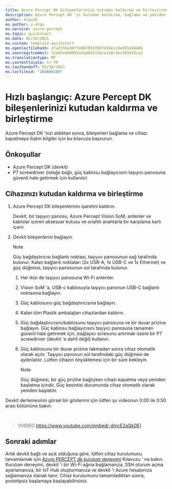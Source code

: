 ```yaml
---
title: Azure Percept DK bileşenlerinizi kutudan kaldırma ve birleştirme
description: Azure Percept DK 'yi kutudan kaldırma, bağlama ve yeniden kullanma hakkında bilgi edinin
author: elqu20
ms.author: v-elqu
ms.service: azure-percept
ms.topic: quickstart
ms.date: 02/16/2021
ms.custom: template-quickstart
ms.openlocfilehash: efa255ba38f7e00785335bf458ecc0ed91da646b
ms.sourcegitcommit: 32e0fedb80b5a5ed0d2336cea18c3ec3b5015ca1
ms.translationtype: MT
ms.contentlocale: tr-TR
ms.lasthandoff: 03/30/2021
ms.locfileid: "104608189"
---
```

# <a name="quickstart-unbox-and-assemble-your-azure-percept-dk-components"></a>Hızlı başlangıç: Azure Percept DK bileşenlerinizi kutudan kaldırma ve birleştirme

Azure Percept DK 'nizi aldıktan sonra, bileşenleri bağlama ve cihazı kapatmaya ilişkin bilgiler için bu kılavuza başvurun.

## <a name="prerequisites"></a>Önkoşullar

- Azure Percept DK (devkit)
- P7 screwdriver (isteğe bağlı, güç kablosu bağlayıcısını taşıyıcı panosuna güvenli hale getirmek için kullanılır)

## <a name="unbox-and-assemble-your-device"></a>Cihazınızı kutudan kaldırma ve birleştirme

1. Azure Percept DK bileşenlerinin işaretini kaldırın.

    Devkit, bir taşıyıcı panosu, Azure Percept Vision SoM, antenler ve kablolar içeren aksesuar kutusu ve onaltılı anahtarla bir karşılama kartı içerir.

1. Devkit bileşenlerini bağlayın.

    > [!NOTE]
    > Güç bağdaştırıcısı bağlantı noktası, taşıyıcı panosunun sağ tarafında bulunur. Kalan bağlantı noktaları (2x USB-A, 1x USB-C ve 1x Ethernet) ve güç düğmesi, taşıyıcı panosunun sol tarafında bulunur.

    1. Her ikisi de taşıyıcı panosuna Wi-Fi antenler.

    1. Vision SoM 'a, USB-c kablosuyla taşıyıcı panonun USB-C bağlantı noktasına bağlayın.

    1. Güç kablosunu güç bağdaştırıcısına bağlayın.

    1. Kalan tüm Plastik ambalajları cihazlardan kaldırın.

    1. Güç bağdaştırıcısını/kablosunu taşıyıcı panosuna ve bir duvar prizine bağlayın. Güç kablosu bağlayıcısını taşıyıcı panosuna tamamen güvenli hale getirmek için, bağlayıcı scresunu artırmak üzere bir P7 screwdriver (devkit 'e dahil değil) kullanın.

    1. Güç kablosunu bir duvar prizine takmadan sonra cihaz otomatik olarak açılır. Taşıyıcı panonun sol tarafındaki güç düğmesi de aydınlatılır. Lütfen cihazın önyüklemesi için bir süre bekleyin.

        > [!NOTE]
        > Güç düğmesi, bir güç prizine bağlıyken cihazı kapatma veya yeniden başlatma içindir. Güç kesintisi durumunda cihaz otomatik olarak yeniden başlatılır.

Devkit derlemesinin görsel bir gösterimi için lütfen şu videonun 0:00 ile 0:50 arası bölümüne bakın:

</br>

> [!VIDEO https://www.youtube.com/embed/-dmcE2aQkDE]

## <a name="next-steps"></a>Sonraki adımlar

Artık devkit bağlı ve açık olduğuna göre, lütfen cihaz kurulumunu tamamlamak için [Azure PERCEPT dk kurulum deneyimi](./quickstart-percept-dk-set-up.md) Kılavuzu ' na bakın. Kurulum deneyimi, devkit 'i bir Wi-Fi ağına bağlamanıza, SSH oturum açma ayarlamanıza, bir IoT Hub oluşturmanıza ve devkit 'i Azure hesabınıza sağlamanıza olanak tanır. Cihaz kurulumunu tamamladıktan sonra, prototipsiz başlamaya başlayabilirsiniz.